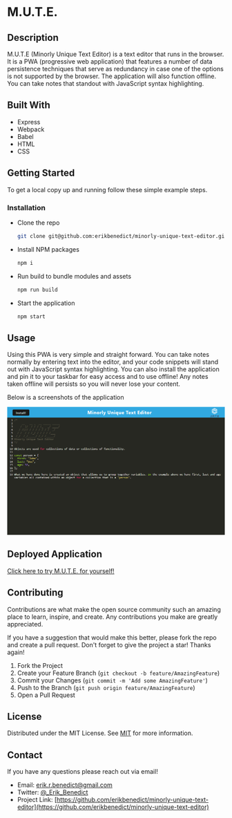 # M.U.T.E.

## Description

M.U.T.E (Minorly Unique Text Editor) is a text editor that runs in the browser. It is a PWA (progressive web application) that features a number of data persistence techniques that serve as redundancy in case one of the options is not supported by the browser. The application will also function offline. You can take notes that standout with JavaScript syntax highlighting.

## Built With

- Express
- Webpack
- Babel
- HTML
- CSS

## Getting Started

To get a local copy up and running follow these simple example steps.

### Installation

- Clone the repo
  ```sh
  git clone git@github.com:erikbenedict/minorly-unique-text-editor.git
  ```
- Install NPM packages
  ```sh
  npm i
  ```
- Run build to bundle modules and assets
  ```sh
  npm run build
  ```
- Start the application
  ```sh
  npm start
  ```

## Usage

Using this PWA is very simple and straight forward. You can take notes normally by entering text into the editor, and your code snippets will stand out with JavaScript syntax highlighting. You can also install the application and pin it to your taskbar for easy access and to use offline! Any notes taken offline will persists so you will never lose your content.

Below is a screenshots of the application

![screenshot](./client/src/images/screenshot.png)

## Deployed Application

[Click here to try M.U.T.E. for yourself!](https://mute-b1178a282a10.herokuapp.com/)

## Contributing

Contributions are what make the open source community such an amazing place to learn, inspire, and create. Any contributions you make are greatly appreciated.

If you have a suggestion that would make this better, please fork the repo and create a pull request. Don't forget to give the project a star! Thanks again!

1. Fork the Project
2. Create your Feature Branch (`git checkout -b feature/AmazingFeature`)
3. Commit your Changes (`git commit -m 'Add some AmazingFeature'`)
4. Push to the Branch (`git push origin feature/AmazingFeature`)
5. Open a Pull Request

## License

Distributed under the MIT License. See [MIT](https://choosealicense.com/licenses/mit/) for more information.

## Contact

If you have any questions please reach out via email!

- Email: erik.r.benedict@gmail.com
- Twitter: [@\_Erik_Benedict](https://twitter.com/_Erik_Benedict)
- Project Link: [https://github.com/erikbenedict/minorly-unique-text-editor](https://github.com/erikbenedict/minorly-unique-text-editor)
